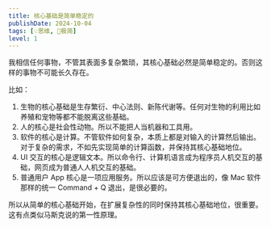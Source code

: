 ```yaml
---
title: 核心基础是简单稳定的
publishDate: 2024-10-04
tags: [💡思维, 🥚极简]
level: 1
---
```


我相信任何事物，不管其表面多复杂繁琐，其核心基础必然是简单稳定的。否则这样的事物不可能长久存在。

比如：

1. 生物的核心基础是生存繁衍、中心法则、新陈代谢等。任何对生物的利用比如养殖和宠物等都不能脱离这些基础。
2. 人的核心是社会性动物。所以不能把人当机器和工具用。
3. 软件的核心是计算。不管软件如何复杂，本质上都是对输入的计算然后输出。对于复杂的需求，不如先实现简单的计算函数，并保持其核心基础地位。
4. UI 交互的核心是逻辑文本。所以命令行、计算机语言成为程序员人机交互的基础，网页成为普通人人机交互的基础。
5. 普通用户 App 核心是一项应用服务。所以应该是可方便退出的，像 Mac 软件那样的统一 Command + Q 退出，是很必要的。

所以从简单的核心基础开始，在扩展复杂性的同时保持其核心基础地位，很重要。这有点类似马斯克说的第一性原理。
